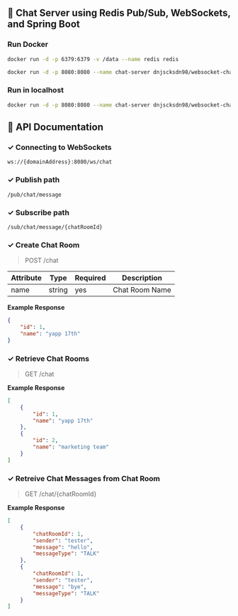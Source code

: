 ## 🚀 Chat Server using Redis Pub/Sub, WebSockets, and Spring Boot

### Run Docker

```bash
docker run -d -p 6379:6379 -v /data --name redis redis
```

```bash
docker run -d -p 8080:8080 --name chat-server dnjscksdn98/websocket-chat:1.0.2
```

### Run in localhost

```bash
docker run -d -p 8080:8080 --name chat-server dnjscksdn98/websocket-chat:1.0.2-beta
```

## 🚀 API Documentation

### ✓ Connecting to WebSockets

```
ws://{domainAddress}:8080/ws/chat
```

### ✓ Publish path

```
/pub/chat/message
```

### ✓ Subscribe path

```
/sub/chat/message/{chatRoomId}
```

### ✓ Create Chat Room

> POST /chat

|Attribute   	|Type   	|Required   	|Description   	|
|---	        |---	        |---	        |---	        |
|name   	|string   	|yes   	|Chat Room Name   	|

**Example Response**

```json
{
    "id": 1,
    "name": "yapp 17th"
}
```

### ✓ Retrieve Chat Rooms

> GET /chat

**Example Response**

```json
[
    {
        "id": 1,
        "name": "yapp 17th"
    },
    {
        "id": 2,
        "name": "marketing team"
    }
]
```

### ✓ Retreive Chat Messages from Chat Room

> GET /chat/{chatRoomId}

**Example Response**

```json
[
    {
        "chatRoomId": 1,
        "sender": "tester",
        "message": "hello",
        "messageType": "TALK"
    },
    {
        "chatRoomId": 1,
        "sender": "tester",
        "message": "bye",
        "messageType": "TALK"
    }
]
```
